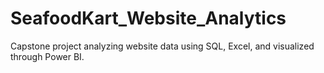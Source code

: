 # SeafoodKart_Website_Analytics
Capstone project analyzing website data using SQL, Excel, and visualized through Power BI.
